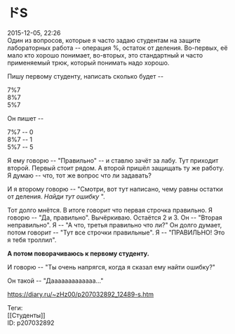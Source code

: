 ドS
===

   
 2015-12-05, 22:26   
  Один из вопросов, которые я часто задаю студентам на защите лабораторных работа -- операция %, остаток от деления. Во-первых, её мало кто хорошо понимает, во-вторых, это стандартный и часто применяемый трюк, который понимать надо хорошо.   
   
 Пишу первому студенту, написать сколько будет --   
   
 7%7   
 8%7   
 5%7   
   
 Он пишет --   
   
 7%7 -- 0   
 8%7 -- 1   
 5%7 -- 5   
   
 Я ему говорю -- "Правильно" -- и ставлю зачёт за лабу. Тут приходит второй. Первый стоит рядом. А второй пришёл защищать ту же работу. Я думаю -- что, тот же вопрос что ли задавать?   
   
 И я второму говорю -- "Смотри, вот тут написано, чему равны остатки от деления.  *Найди тут ошибку*  ".   
   
 Тот долго мнётся. В итоге говорит что первая строчка правильно. Я говорю -- "Да, правильно". Вычёркиваю. Остаётся 2 и 3. Он -- "Вторая неправильно". Я -- "А что, третья правильно что ли?" Он долго думает, потом говорит -- "Тут все строчки правильные". Я -- "ПРАВИЛЬНО! Это я тебя троллил".   
   
  **А потом поворачиваюсь к первому студенту.**    
   
 И говорю -- "Ты очень напрягся, когда я сказал ему найти ошибку?"   
   
 Он такой -- "Дааааааааааааа..."   
    
 <https://diary.ru/~zHz00/p207032892_12489-s.htm>   
   
 Теги:   
 [[Студенты]]   
 ID: p207032892